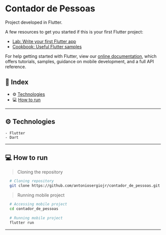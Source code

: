 # Contador de Pessoas

Project developed in Flutter.

A few resources to get you started if this is your first Flutter project:

- [Lab: Write your first Flutter app](https://flutter.dev/docs/get-started/codelab)
- [Cookbook: Useful Flutter samples](https://flutter.dev/docs/cookbook)

For help getting started with Flutter, view our
[online documentation](https://flutter.dev/docs), which offers tutorials,
samples, guidance on mobile development, and a full API reference.

## 🚀 Index
- ⚙ [Technologies](#-technologies)
- 💻 [How to run](#-how-to-run)

---

## ⚙ Technologies
    - Flutter
    - Dart
---

## 💻 How to run

  > Cloning the repository
  ```bash
    # Cloning repository
    git clone https://github.com/antoniosergiojr/contador_de_pessoas.git
  ```

  > Running mobile project
  ```bash
    # Accessing mobile project
    cd contador_de_pessoas
    
    # Running mobile project
    flutter run
  ```
---
